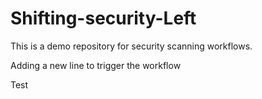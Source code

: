 # Shifting-security-Left

This is a demo repository for security scanning workflows.

Adding a new line to trigger the workflow

Test

